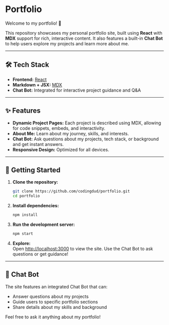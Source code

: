 # Portfolio

Welcome to my portfolio! 🚀

This repository showcases my personal portfolio site, built using **React** with **MDX** support for rich, interactive content. It also features a built-in **Chat Bot** to help users explore my projects and learn more about me.

---

## 🛠️ Tech Stack

- **Frontend:** [React](https://react.dev/)
- **Markdown + JSX:** [MDX](https://mdxjs.com/)
- **Chat Bot:** Integrated for interactive project guidance and Q&A

---

## ✨ Features

- **Dynamic Project Pages:** Each project is described using MDX, allowing for code snippets, embeds, and interactivity.
- **About Me:** Learn about my journey, skills, and interests.
- **Chat Bot:** Ask questions about my projects, tech stack, or background and get instant answers.
- **Responsive Design:** Optimized for all devices.

---

## 🚀 Getting Started

1. **Clone the repository:**
   ```bash
   git clone https://github.com/codingdud/portfolio.git
   cd portfolio
   ```

2. **Install dependencies:**
   ```bash
   npm install
   ```

3. **Run the development server:**
   ```bash
   npm start
   ```

4. **Explore:**  
   Open [http://localhost:3000](http://localhost:3000) to view the site. Use the Chat Bot to ask questions or get guidance!

---


## 🤖 Chat Bot

The site features an integrated Chat Bot that can:

- Answer questions about my projects
- Guide users to specific portfolio sections
- Share details about my skills and background

Feel free to ask it anything about my portfolio!

